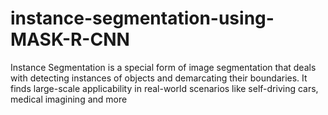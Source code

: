 # instance-segmentation-using-MASK-R-CNN
Instance Segmentation is a special form of image segmentation that deals with detecting instances of objects and demarcating their boundaries. It finds large-scale applicability in real-world scenarios like self-driving cars, medical imagining and more
